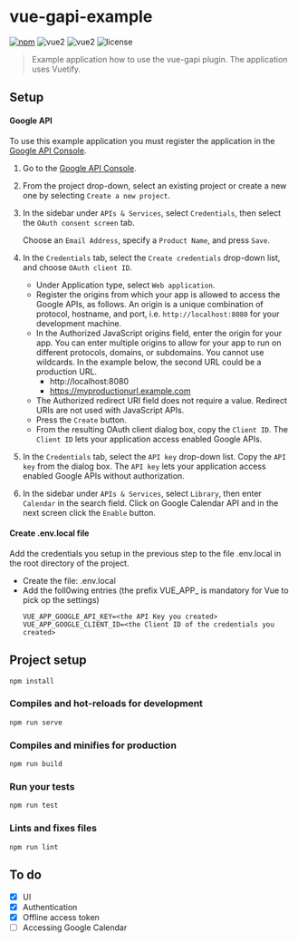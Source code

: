 
# vue-gapi-example  
  
[![npm](https://img.shields.io/npm/v/vue-gapi.svg)](https://www.npmjs.com/package/vue-gapi) ![vue2](https://img.shields.io/badge/vue-2.5.x-brightgreen.svg) ![vue2](https://img.shields.io/badge/vuetify-1.3.x-brightgreen.svg) ![license](https://img.shields.io/badge/license-MIT-brightgreen.svg)
> Example application how to use the vue-gapi plugin. The application uses Vuetify.    
 ## Setup      
 #### Google API      
 To use this example application you must register the application in the [Google API Console](https://console.developers.google.com/).       
      
1. Go to the [Google API Console](https://console.developers.google.com/).      
2. From the project drop-down, select an existing project or create a new one by selecting `Create a new project`.      
3. In the sidebar under `APIs & Services`, select `Credentials`, then select the `OAuth consent screen` tab.    
    
    Choose an `Email Address`, specify a `Product Name`, and press `Save`.      
        
4. In the `Credentials` tab, select the `Create credentials` drop-down list, and choose `OAuth client ID`.    
    
   - Under Application type, select `Web application`.       
   - Register the origins from which your app is allowed to access the Google APIs, as follows. An origin is a unique combination of protocol, hostname, and port, i.e. `http://localhost:8080` for your development machine.    
   - In the Authorized JavaScript origins field, enter the origin for your app. You can enter multiple origins to allow for your app to run on different protocols, domains, or subdomains. You cannot use wildcards. In the example below, the second URL could be a production URL.      
     - http://localhost:8080      
     - https://myproductionurl.example.com      
   - The Authorized redirect URI field does not require a value. Redirect URIs are not used with JavaScript APIs.      
   - Press the `Create` button.      
   - From the resulting OAuth client dialog box, copy the `Client ID`. The `Client ID` lets your application access enabled Google APIs.    
    
5. In the `Credentials` tab, select the `API key` drop-down list. Copy the `API key` from the dialog box. The `API key` lets your application access enabled Google APIs without authorization.    
6. In the sidebar under `APIs & Services`, select `Library`, then enter `Calendar` in the search field. Click on Google Calendar API and in the next screen click the `Enable` button.    
     
#### Create .env.local file      
 Add the credentials you setup in the previous step to the file .env.local in the root directory of the project.      
      
- Create the file: .env.local      
- Add the foll0wing entries (the prefix VUE_APP_ is mandatory for Vue to pick op the settings)      
    ```
    VUE_APP_GOOGLE_API_KEY=<the API Key you created>
    VUE_APP_GOOGLE_CLIENT_ID=<the Client ID of the credentials you created>      
    ```    
 ## Project setup      
 ``` npm install ```      
 ### Compiles and hot-reloads for development      
 ``` npm run serve ```      
 ### Compiles and minifies for production      
 ``` npm run build ```      
 ### Run your tests      
 ``` npm run test ```      
 ### Lints and fixes files      
 ``` npm run lint ```    
 ## To do  
 - [x] UI  
 - [x] Authentication  
 - [x] Offline access token  
 - [ ] Accessing Google Calendar
